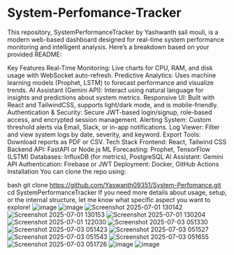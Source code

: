 # System-Perfomance-Tracker
This repository, SystemPerformanceTracker by Yashwanth sail mouli, is a modern web-based dashboard designed for real-time system performance monitoring and intelligent analysis. Here’s a breakdown based on your provided README:

Key Features
Real-Time Monitoring: Live charts for CPU, RAM, and disk usage with WebSocket auto-refresh.
Predictive Analytics: Uses machine learning models (Prophet, LSTM) to forecast performance and visualize trends.
AI Assistant (Gemini API): Interact using natural language for insights and predictions about system metrics.
Responsive UI: Built with React and TailwindCSS, supports light/dark mode, and is mobile-friendly.
Authentication & Security: Secure JWT-based login/signup, role-based access, and encrypted session management.
Alerting System: Custom threshold alerts via Email, Slack, or in-app notifications.
Log Viewer: Filter and view system logs by date, severity, and keyword.
Export Tools: Download reports as PDF or CSV.
Tech Stack
Frontend: React, Tailwind CSS
Backend API: FastAPI or Node.js
ML Forecasting: Prophet, TensorFlow (LSTM)
Databases: InfluxDB (for metrics), PostgreSQL
AI Assistant: Gemini API
Authentication: Firebase or JWT
Deployment: Docker, GitHub Actions
Installation
You can clone the repo using:

bash
git clone https://github.com/Yaswanth09351/System-Perfomance.git
cd SystemPerformanceTracker
If you need more details about usage, setup, or the internal structure, let me know what specific aspect you want to explore!
![image](https://github.com/user-attachments/assets/6b92faae-c42a-421d-bd38-4fd3ddcd8855)
![image](https://github.com/user-attachments/assets/2755990b-010a-4e24-a602-29c0d7bc22a5)
![Screenshot 2025-07-01 130142](https://github.com/user-attachments/assets/ae03d2b4-b317-4c9f-aeed-810f3ebfbc41)
![Screenshot 2025-07-01 130153](https://github.com/user-attachments/assets/121f2bd3-e34b-4cff-89dd-c0de2179aca3)
![Screenshot 2025-07-01 130204](https://github.com/user-attachments/assets/5335ca14-6eee-47bb-bd80-20bfaacbe27c)
![Screenshot 2025-07-01 122030](https://github.com/user-attachments/assets/6202300a-3db4-42ea-8b6d-b3ae593fefb2)
![Screenshot 2025-07-03 051330](https://github.com/user-attachments/assets/6996f72d-71f3-4180-8724-50a2b4c93080)
![Screenshot 2025-07-03 051423](https://github.com/user-attachments/assets/a269102f-73fe-413c-9600-43f805a12f12)
![Screenshot 2025-07-03 051527](https://github.com/user-attachments/assets/80bfe291-3b4d-41e3-8a55-701d674705dd)
![Screenshot 2025-07-03 051543](https://github.com/user-attachments/assets/389c7b39-1bc5-41a5-8c26-59a820bcc912)
![Screenshot 2025-07-03 051655](https://github.com/user-attachments/assets/eb44162e-a29d-4d88-93cd-1928aaa4b232)
![Screenshot 2025-07-03 051726](https://github.com/user-attachments/assets/03585ac1-3121-4e55-994c-a5c71523a128)
![image](https://github.com/user-attachments/assets/df116ce4-b408-44ba-b7f4-656decae5a12)
![image](https://github.com/user-attachments/assets/dac3d540-b770-4dcd-92d5-cf2e6e27a495)
